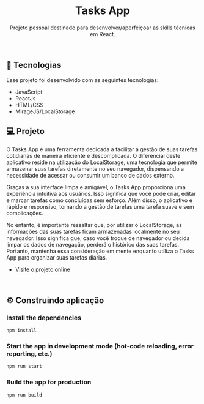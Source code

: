 <h1 align="center">Tasks App</h1>

<p align="center">
Projeto pessoal destinado para desenvolver/aperfeiçoar as skills técnicas em React.
</p>

<br>

## 🚀 Tecnologias

Esse projeto foi desenvolvido com as seguintes tecnologias:

- JavaScript
- ReactJs
- HTML/CSS
- MirageJS/LocalStorage

## 💻 Projeto

O Tasks App é uma ferramenta dedicada a facilitar a gestão de suas tarefas cotidianas de maneira eficiente e descomplicada. O diferencial deste aplicativo reside na utilização do LocalStorage, uma tecnologia que permite armazenar suas tarefas diretamente no seu navegador, dispensando a necessidade de acessar ou consumir um banco de dados externo.

Graças à sua interface limpa e amigável, o Tasks App proporciona uma experiência intuitiva aos usuários. Isso significa que você pode criar, editar e marcar tarefas como concluídas sem esforço. Além disso, o aplicativo é rápido e responsivo, tornando a gestão de tarefas uma tarefa suave e sem complicações.

No entanto, é importante ressaltar que, por utilizar o LocalStorage, as informações das suas tarefas ficam armazenadas localmente no seu navegador. Isso significa que, caso você troque de navegador ou decida limpar os dados de navegação, perderá o histórico das suas tarefas. Portanto, mantenha essa consideração em mente enquanto utiliza o Tasks App para organizar suas tarefas diárias.

- [Visite o projeto online](https://tasks-application.vercel.app/)

<br>

## ⚙ Construindo aplicação

### Install the dependencies
```bash
npm install
```

### Start the app in development mode (hot-code reloading, error reporting, etc.)
```bash
npm run start
```

### Build the app for production
```bash
npm run build
```
